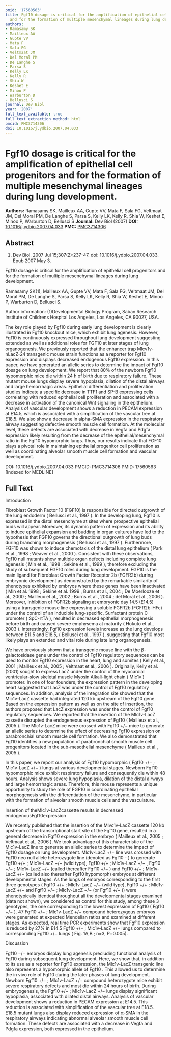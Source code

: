 ```yaml
---
pmid: '17560563'
title: Fgf10 dosage is critical for the amplification of epithelial cell progenitors
  and for the formation of multiple mesenchymal lineages during lung development.
authors:
- Ramasamy SK
- Mailleux AA
- Gupte VV
- Mata F
- Sala FG
- Veltmaat JM
- Del Moral PM
- De Langhe S
- Parsa S
- Kelly LK
- Kelly R
- Shia W
- Keshet E
- Minoo P
- Warburton D
- Bellusci S
journal: Dev Biol
year: '2007'
full_text_available: true
full_text_extraction_method: html
pmcid: PMC3714306
doi: 10.1016/j.ydbio.2007.04.033
---
```


# Fgf10 dosage is critical for the amplification of epithelial cell progenitors and for the formation of multiple mesenchymal lineages during lung development.
**Authors:** Ramasamy SK, Mailleux AA, Gupte VV, Mata F, Sala FG, Veltmaat JM, Del Moral PM, De Langhe S, Parsa S, Kelly LK, Kelly R, Shia W, Keshet E, Minoo P, Warburton D, Bellusci S
**Journal:** Dev Biol (2007)
**DOI:** [10.1016/j.ydbio.2007.04.033](https://doi.org/10.1016/j.ydbio.2007.04.033)
**PMC:** [PMC3714306](https://www.ncbi.nlm.nih.gov/pmc/articles/PMC3714306/)

## Abstract

1. Dev Biol. 2007 Jul 15;307(2):237-47. doi: 10.1016/j.ydbio.2007.04.033. Epub
2007  May 3.

Fgf10 dosage is critical for the amplification of epithelial cell progenitors 
and for the formation of multiple mesenchymal lineages during lung development.

Ramasamy SK(1), Mailleux AA, Gupte VV, Mata F, Sala FG, Veltmaat JM, Del Moral 
PM, De Langhe S, Parsa S, Kelly LK, Kelly R, Shia W, Keshet E, Minoo P, 
Warburton D, Bellusci S.

Author information:
(1)Developmental Biology Program, Saban Research Institute of Childrens Hospital 
Los Angeles, Los Angeles, CA 90027, USA.

The key role played by Fgf10 during early lung development is clearly 
illustrated in Fgf10 knockout mice, which exhibit lung agenesis. However, Fgf10 
is continuously expressed throughout lung development suggesting extended as 
well as additional roles for FGF10 at later stages of lung organogenesis. We 
previously reported that the enhancer trap Mlcv1v-nLacZ-24 transgenic mouse 
strain functions as a reporter for Fgf10 expression and displays decreased 
endogenous Fgf10 expression. In this paper, we have generated an allelic series 
to determine the impact of Fgf10 dosage on lung development. We report that 80% 
of the newborn Fgf10 hypomorphic mice die within 24 h of birth due to 
respiratory failure. These mutant mouse lungs display severe hypoplasia, 
dilation of the distal airways and large hemorrhagic areas. Epithelial 
differentiation and proliferation studies indicate a specific decrease in TTF1 
and SP-B expressing cells correlating with reduced epithelial cell proliferation 
and associated with a decrease in activation of the canonical Wnt signaling in 
the epithelium. Analysis of vascular development shows a reduction in PECAM 
expression at E14.5, which is associated with a simplification of the vascular 
tree at E18.5. We also show a decrease in alpha-SMA expression in the 
respiratory airway suggesting defective smooth muscle cell formation. At the 
molecular level, these defects are associated with decrease in Vegfa and Pdgfa 
expression likely resulting from the decrease of the epithelial/mesenchymal 
ratio in the Fgf10 hypomorphic lungs. Thus, our results indicate that FGF10 
plays a pivotal role in maintaining epithelial progenitor cell proliferation as 
well as coordinating alveolar smooth muscle cell formation and vascular 
development.

DOI: 10.1016/j.ydbio.2007.04.033
PMCID: PMC3714306
PMID: 17560563 [Indexed for MEDLINE]

## Full Text

Introduction

Fibroblast Growth Factor 10 (FGF10) is responsible for directed outgrowth of the lung endoderm ( Bellusci et al., 1997 ). In the developing lung, Fgf10 is expressed in the distal mesenchyme at sites where prospective epithelial buds will appear. Moreover, its dynamic pattern of expression and its ability to induce epithelial expansion and budding in organ cultures have led to the hypothesis that FGF10 governs the directional outgrowth of lung buds during branching morphogenesis ( Bellusci et al., 1997 ). Furthermore, FGF10 was shown to induce chemotaxis of the distal lung epithelium ( Park et al., 1998 ; Weaver et al., 2000 ). Consistent with these observations, Fgf10 null mutants show multiple organ defects including complete lung agenesis ( Min et al., 1998 ; Sekine et al., 1999 ), therefore excluding the study of subsequent FGF10 roles during lung development. FGF10 is the main ligand for Fibroblast Growth Factor Receptor 2b (FGFR2b) during embryonic development as demonstrated by the remarkable similarity of phenotypes exhibited by embryos where these genes have been inactivated ( Min et al. 1998 ; Sekine et al. 1999 , Burns et al., 2004 ; De Moerlooze et al., 2000 ; Mailleux et al., 2002 ; Burns et al., 2004 ; del Moral et al., 2006 ). Moreover, inhibition of FGFR2b signaling at embryonic day 14.5 (E14.5) using a transgenic mouse line expressing a soluble FGFR2b (FGFR2b-HFc) under the control of an inducible lung-specific, Surfactant protein C promoter ( SpC-rtTA ), resulted in decreased epithelial morphogenesis before birth and caused severe emphysema at maturity ( Hokuto et al., 2003 ). Interestingly, Fgf10 expression levels increase as the lung develops between E11.5 and E18.5, ( Bellusci et al., 1997 ), suggesting that Fgf10 most likely plays an extended and vital role during late lung organogenesis.

We have previously shown that a transgenic mouse line with the β-galactosidase gene under the control of Fgf10 regulatory sequences can be used to monitor Fgf10 expression in the heart, lung and somites ( Kelly et al., 2001 ; Mailleux et al., 2005 ; Veltmaat et al., 2006 ). Originally, Kelly et al. (2001) sought to express LacZ under the control of the myocardial ventricular-slow skeletal muscle Myosin Alkali-light chain ( Mlc1v ) promoter. In one of four founders, the expression pattern in the developing heart suggested that LacZ was under the control of Fgf10 regulatory sequences. In addition, analysis of the integration site showed that the Mlc1v-LacZ cassette had integrated 120 kb upstream of the Fgf10 gene. Based on the expression pattern as well as on the site of insertion, the authors proposed that LacZ expression was under the control of Fgf10 regulatory sequences. We reported that the insertion of the Mlc1v-LacZ cassette disrupted the endogeneous expression of Fgf10 ( Mailleux et al., 2005 ). The Mlc1v-LacZ mice were crossed with Fgf10 +/− mice to generate an allelic series to determine the effect of decreasing Fgf10 expression on parabronchial smooth muscle cell formation. We also demonstrated that Fgf10 identifies a new population of parabronchial smooth muscle cell progenitors located in the sub-mesothelial mesenchyme ( Mailleux et al., 2005 ).

In this paper, we report our analysis of Fgf10 hypomorphic ( Fgf10 +/− ; Mlc1v-LacZ +/− ) lungs at various developmental stages. Newborn Fgf10 hypomorphic mice exhibit respiratory failure and consequently die within 48 hours. Analysis shows severe lung hypoplasia, dilation of the distal airways and large hemorrhagic areas. Therefore, this mouse represents a unique opportunity to study the role of FGF10 in coordinating epithelial morphogenesis with the differentiation of the mesenchyme, in particular with the formation of alveolar smooth muscle cells and the vasculature.

Insertion of theMlc1v-LacZcassette results in decreased endogenousFgf10expression

We recently published that the insertion of the Mlvc1v-LacZ cassette 120 kb upstream of the transcriptional start site of the Fgf10 gene, resulted in a general decrease in Fgf10 expression in the embryo ( Mailleux et al., 2005 ; Veltmaat et al., 2006 ). We took advantage of this characteristic of the Mlc1v-LacZ line to generate an allelic series to determine the impact of Fgf10 dosage on lung development. Mlc1v-LacZ +/− line was crossed with Fgf10 neo null allele heterozygote line (denoted as Fgf10 - ) to generate Fgf10 +/+ ; Mlc1v-LacZ −/− (wild type), Fgf10 +/+ ; Mlc1v-LacZ +/− , Fgf10 +/− ; Mlc1v-LacZ −/− (called thereafter Fgf10 +/− ) and Fgf10 +/− ; Mlc1v-LacZ +/− (called also thereafter Fgf10 hypomorph) embryos at different developmental stages. As the lungs of embryos corresponding to the first three genotypes ( Fgf10 +/+ ; Mlc1v-LacZ −/− (wild type), Fgf10 +/+ ; Mlc1v-LacZ +/− and Fgf10 +/− ; Mlc1v-LacZ −/− (or Fgf10 +/− )) were phenotypically identical throughout all the developmental stages examined (data not shown), we considered as control for this study, among these 3 genotypes, the one corresponding to the lowest expression of Fgf10 ( Fgf10 +/− ). 47 Fgf10 +/− ; Mlc1v-LacZ +/− compound heterozygous embryos were generated at expected Mendelian ratios and examined at different stages. As expected, real time PCR experiments show that Fgf10 expression is reduced by 27% in E14.5 Fgf10 +/− ; Mlc1v-LacZ +/− lungs compared to corresponding Fgf10 +/− lungs ( Fig. 1A,B ; n=3, P=0.005).

Discussion

Fgf10 −/− embryos display lung agenesis precluding functional analysis of Fgf10 during subsequent lung development. Here, we show that, in addition to its use as a reporter for Fgf10 expression, the Mlc1v-LacZ transgenic line also represents a hypomorphic allele of Fgf10 . This allowed us to determine the in vivo role of Fgf10 during the later phases of lung development. Newborn Fgf10 +/− ; Mlc1v-LacZ +/− compound heterozygote mice exhibit severe respiratory defects and most die within 24 hours of birth. During embryogenesis, the Fgf10 +/− ; Mlc1v-LacZ +/− lungs display significant hypoplasia, associated with dilated distal airways. Analysis of vascular development shows a reduction in PECAM expression at E14.5. This reduction is associated with simplification of the vascular tree at E18.5. E18.5 mutant lungs also display reduced expression of α-SMA in the respiratory airways indicating abnormal alveolar smooth muscle cell formation. These defects are associated with a decrease in Vegfa and Pdgfa expression, both expressed in the epithelium.
